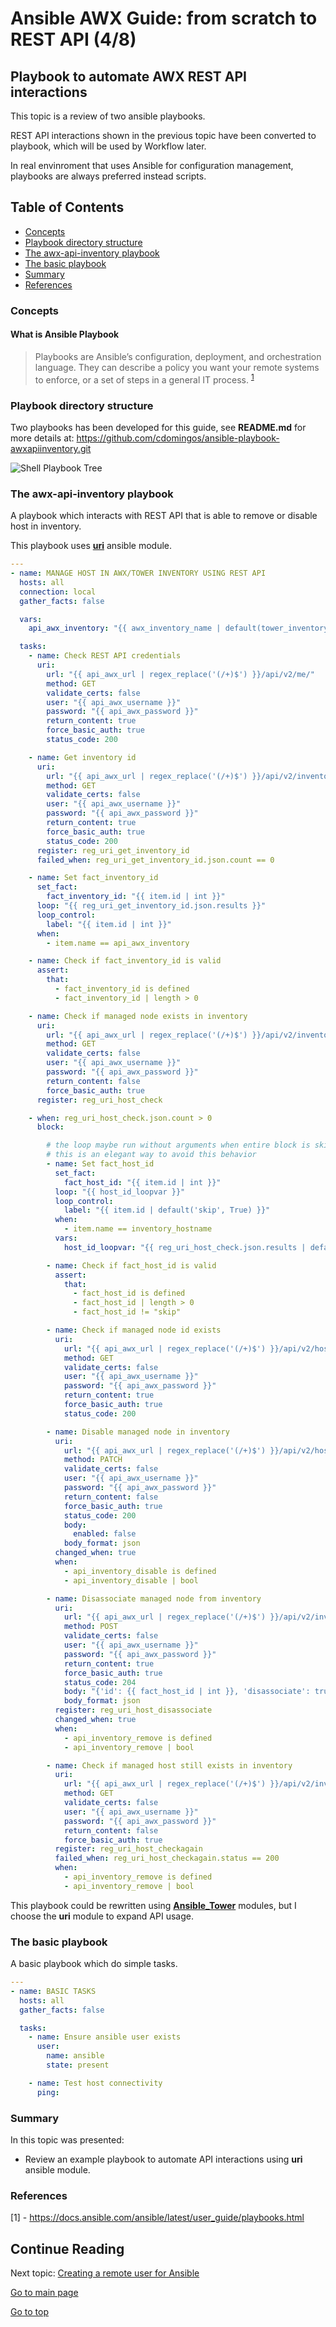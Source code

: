 # Ansible AWX Guide: from scratch to REST API (4/8)

## Playbook to automate AWX REST API interactions

This topic is a review of two ansible playbooks.

REST API interactions shown in the previous topic have been converted to playbook, which will be used by Workflow later.

In real envinroment that uses Ansible for configuration management, playbooks are always preferred instead scripts.

## Table of Contents

- [Concepts](#Concepts)
- [Playbook directory structure](#Playbook-directory-structure)
- [The awx-api-inventory playbook](#The-awx-api-inventory-playbook)
- [The basic playbook](#The-basic-playbook)
- [Summary](#Summary)
- [References](#References)

### Concepts

#### What is Ansible Playbook

>Playbooks are Ansible’s configuration, deployment, and orchestration language. They can describe a policy you want your remote systems to enforce, or a set of steps in a general IT process. <sup>[1]</sup>

### Playbook directory structure

Two playbooks has been developed for this guide, see **README.md** for more details at:
<https://github.com/cdomingos/ansible-playbook-awxapiinventory.git>

![Shell Playbook Tree](4_playbook_images/shell_playbook_tree.png)

### The awx-api-inventory playbook

A playbook which interacts with REST API that is able to remove or disable host in inventory.

This playbook uses [**uri**](https://docs.ansible.com/ansible/latest/modules/uri_module.html) ansible module.

```yaml
---
- name: MANAGE HOST IN AWX/TOWER INVENTORY USING REST API
  hosts: all
  connection: local
  gather_facts: false

  vars:
    api_awx_inventory: "{{ awx_inventory_name | default(tower_inventory_name, True) }}"

  tasks:
    - name: Check REST API credentials
      uri:
        url: "{{ api_awx_url | regex_replace('(/+)$') }}/api/v2/me/"
        method: GET
        validate_certs: false
        user: "{{ api_awx_username }}"
        password: "{{ api_awx_password }}"
        return_content: true
        force_basic_auth: true
        status_code: 200

    - name: Get inventory id
      uri:
        url: "{{ api_awx_url | regex_replace('(/+)$') }}/api/v2/inventories/?name={{ api_awx_inventory | urlencode }}"
        method: GET
        validate_certs: false
        user: "{{ api_awx_username }}"
        password: "{{ api_awx_password }}"
        return_content: true
        force_basic_auth: true
        status_code: 200
      register: reg_uri_get_inventory_id
      failed_when: reg_uri_get_inventory_id.json.count == 0

    - name: Set fact_inventory_id
      set_fact:
        fact_inventory_id: "{{ item.id | int }}"
      loop: "{{ reg_uri_get_inventory_id.json.results }}"
      loop_control:
        label: "{{ item.id | int }}"
      when:
        - item.name == api_awx_inventory

    - name: Check if fact_inventory_id is valid
      assert:
        that:
          - fact_inventory_id is defined
          - fact_inventory_id | length > 0

    - name: Check if managed node exists in inventory
      uri:
        url: "{{ api_awx_url | regex_replace('(/+)$') }}/api/v2/inventories/{{ fact_inventory_id }}/hosts/?name={{ inventory_hostname }}"
        method: GET
        validate_certs: false
        user: "{{ api_awx_username }}"
        password: "{{ api_awx_password }}"
        return_content: false
        force_basic_auth: true
      register: reg_uri_host_check

    - when: reg_uri_host_check.json.count > 0
      block:

        # the loop maybe run without arguments when entire block is skipped,
        # this is an elegant way to avoid this behavior
        - name: Set fact_host_id
          set_fact:
            fact_host_id: "{{ item.id | int }}"
          loop: "{{ host_id_loopvar }}"
          loop_control:
            label: "{{ item.id | default('skip', True) }}"
          when:
            - item.name == inventory_hostname
          vars:
            host_id_loopvar: "{{ reg_uri_host_check.json.results | default(['skip'], True) }}"

        - name: Check if fact_host_id is valid
          assert:
            that:
              - fact_host_id is defined
              - fact_host_id | length > 0
              - fact_host_id != "skip"

        - name: Check if managed node id exists
          uri:
            url: "{{ api_awx_url | regex_replace('(/+)$') }}/api/v2/hosts/{{ fact_host_id | int }}/"
            method: GET
            validate_certs: false
            user: "{{ api_awx_username }}"
            password: "{{ api_awx_password }}"
            return_content: true
            force_basic_auth: true
            status_code: 200

        - name: Disable managed node in inventory
          uri:
            url: "{{ api_awx_url | regex_replace('(/+)$') }}/api/v2/hosts/{{ fact_host_id | int }}/"
            method: PATCH
            validate_certs: false
            user: "{{ api_awx_username }}"
            password: "{{ api_awx_password }}"
            return_content: false
            force_basic_auth: true
            status_code: 200
            body:
              enabled: false
            body_format: json
          changed_when: true
          when:
            - api_inventory_disable is defined
            - api_inventory_disable | bool

        - name: Disassociate managed node from inventory
          uri:
            url: "{{ api_awx_url | regex_replace('(/+)$') }}/api/v2/inventories/{{ fact_inventory_id }}/hosts/"
            method: POST
            validate_certs: false
            user: "{{ api_awx_username }}"
            password: "{{ api_awx_password }}"
            return_content: true
            force_basic_auth: true
            status_code: 204
            body: "{'id': {{ fact_host_id | int }}, 'disassociate': true }"
            body_format: json
          register: reg_uri_host_disassociate
          changed_when: true
          when:
            - api_inventory_remove is defined
            - api_inventory_remove | bool

        - name: Check if managed host still exists in inventory
          uri:
            url: "{{ api_awx_url | regex_replace('(/+)$') }}/api/v2/inventories/{{ fact_inventory_id }}/hosts/{{ fact_host_id | int }}/"
            method: GET
            validate_certs: false
            user: "{{ api_awx_username }}"
            password: "{{ api_awx_password }}"
            return_content: false
            force_basic_auth: true
          register: reg_uri_host_checkagain
          failed_when: reg_uri_host_checkagain.status == 200
          when:
            - api_inventory_remove is defined
            - api_inventory_remove | bool
```

This playbook could be rewritten using [**Ansible_Tower**](https://docs.ansible.com/ansible/latest/modules/list_of_web_infrastructure_modules.html#ansible-tower) modules, but I choose the **uri** module to expand API usage.

### The basic playbook

A basic playbook which do simple tasks.

```yaml
---
- name: BASIC TASKS
  hosts: all
  gather_facts: false

  tasks:
    - name: Ensure ansible user exists
      user:
        name: ansible
        state: present

    - name: Test host connectivity
      ping:
```

### Summary

In this topic was presented:

- Review an example playbook to automate API interactions using **uri** ansible module.

### References

[1]: <https://docs.ansible.com/ansible/latest/user_guide/playbooks.html>
\[1\] - <https://docs.ansible.com/ansible/latest/user_guide/playbooks.html>

## Continue Reading

Next topic: [Creating a remote user for Ansible](5_createuser.md)

[Go to main page](README.md)

[Go to top](#Playbook-to-automate-AWX-REST-API-interactions)
